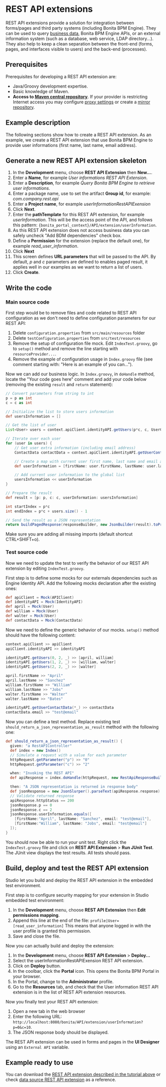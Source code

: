 # REST API extensions

REST API extensions provide a solution for integration between forms/pages and third party systems (including Bonita BPM Engine). They can be used to query [business data](define-and-deploy-the-bdm.md), Bonita BPM Engine APIs, or an external information
system (such as a database, web service, LDAP directory...). They also help to keep a clean separation between the front-end (forms, pages, and interfaces visible to users) and the back-end (processes).

<!---<p>This page provide a tutorial to create a REST API extension using Subscription edition tooling. If you are running Community edition checkout the dedicated <a href="">documentation page</a>.</p>--->

<!---<p>If you need more details about REST API extension checkout the <a href="">documentation reference page</a>.</p>--->


## Prerequisites

Prerequisites for developing a REST API extension are:

* Java/Groovy development expertise.
* Basic knowledge of Maven.
* **Access to [Maven central repository](http://central.maven.org/maven2)**. If your provider is restricting Internet access you may configure [proxy settings](https://maven.apache.org/guides/mini/guide-proxies.html) or create a [mirror repository](https://maven.apache.org/guides/mini/guide-mirror-settings.html).

## Example description

The following sections show how to create a REST API extension. As an example, we create a REST API extension that use Bonita BPM Engine to provide user informations (first name, last name, email address).

## Generate a new REST API extension skeleton

1. In the **Development** menu, choose **REST API Extension** then **New...**.
1. Enter a **Name**, for example _User informations REST API Extension_.
1. Enter a **Description**, for example _Query Bonita BPM Engine to retrieve user informations_.
1. Enter a package name, use to set the artifact **Group id**, for example: _com.company.rest.api_
1. Enter a **Project name**, for example _userInformationRestAPIExension_
1. Click **Next**.
1. Enter the **pathTemplate** for this REST API extension, for example _userInformation_. This will be the access point of the API, and follows this pattern: `{bonita_portal_context}/API/extension/userInformation`.
1. As this REST API extension does not access business data you can safely uncheck "Add BDM dependencies" check box.
1. Define a **Permission** for the extension (replace the default one), for example _read\_user\_information_.
1. Click **Next**
1. This screen defines **URL parameters** that will be passed to the API. By default, _p_ and _c_ parameters are defined to enables paged result, it applies well in our examples as we want to return a list of users.
1. Click **Create**.

## Write the code

### Main source code

First step would be to remove files and code related to REST API configuration as we don't need to define configuration parameters for our REST API:

1. Delete `configuration.properties` from `src/main/resources` folder
2. Delete `testConfiguration.properties` from `src/test/resources`
3. Remove the setup of configuration file mock. Edit `IndexTest.groovy`, go to `setup()` method and remove the line starting with `resourceProvider...`.
4. Remove the example of configuration usage in `Index.groovy` file (see comment starting with: "Here is an example of you can...").

Now we can add our business logic. In `Index.groovy`, in `doHandle` method, locate the "Your code goes here" comment and add your code below (removing the existing `result` and `return` statement):
```groovy
// Convert parameters from string to int
p = p as int
c = c as int

// Initialize the list to store users information  
def usersInformation = []

// Get the list of user  
List<User> users = context.apiClient.identityAPI.getUsers(p*c, c, UserCriterion.FIRST_NAME_ASC)

// Iterate over each user
for (user in users) {
	// Get user extra information (including email address)
	ContactData contactData = context.apiClient.identityAPI.getUserContactData(user.id, false)

	// Create a map with current user first name, last name and email address
	def userInformation = [firstName: user.firstName, lastName: user.lastName, email: contactData.email]

	// Add current user information to the global list
	usersInformation << userInformation
}

// Prepare the result
def result = [p: p, c: c, userInformation: usersInformation]

int startIndex = p*c
int endIndex = p*c + users.size() - 1

// Send the result as a JSON representation
return buildPagedResponse(responseBuilder, new JsonBuilder(result).toPrettyString(), startIndex, endIndex, context.apiClient.identityAPI.numberOfUsers)
```

Make sure you are adding all missing imports (default shortcut CTRL+SHIFT+o).

### Test source code

Now we need to update the test to verify the behavior of our REST API extension by editing `IndexTest.groovy`.

First step is to define some mocks for our externals dependencies such as Engine Identity API. Add the following mocks declaration after the existing ones:
```groovy
def apiClient = Mock(APIClient)
def identityAPI = Mock(IdentityAPI)
def april = Mock(User)
def william = Mock(User)
def walter = Mock(User)
def contactData = Mock(ContactData)
```

Now we need to define the generic behavior of our mocks. `setup()` method should have the following content:
```groovy
context.apiClient >> apiClient
apiClient.identityAPI >> identityAPI

identityAPI.getUsers(0, 2, _) >> [april, william]
identityAPI.getUsers(1, 2, _) >> [william, walter]
identityAPI.getUsers(2, 2, _) >> [walter]

april.firstName >> "April"
april.lastName >> "Sanchez"
william.firstName >> "William"
william.lastName >> "Jobs"
walter.firstName >> "Walter"
walter.lastName >> "Bates"

identityAPI.getUserContactData(*_) >> contactData
contactData.email >> "test@email"
```

Now you can define a test method. Replace existing test `should_return_a_json_representation_as_result` method with the following one:
```groovy
def should_return_a_json_representation_as_result() {
  given: "a RestAPIController"
  def index = new Index()
  // Simulate a request with a value for each parameter
  httpRequest.getParameter("p") >> "0"
  httpRequest.getParameter("c") >> "2"

  when: "Invoking the REST API"
  def apiResponse = index.doHandle(httpRequest, new RestApiResponseBuilder(), context)

  then: "A JSON representation is returned in response body"
  def jsonResponse = new JsonSlurper().parseText(apiResponse.response)
  // Validate returned response
  apiResponse.httpStatus == 200
  jsonResponse.p == 0
  jsonResponse.c == 2
  jsonResponse.userInformation.equals([
    [firstName:"April", lastName: "Sanchez", email: "test@email"],
    [firstName:"William", lastName: "Jobs", email: "test@email"]
  ]);
}
```

You should now be able to run your unit test. Right click the `IndexTest.groovy` file and click on **REST API Extension** \> **Run JUnit Test**. The JUnit view displays the test results. All tests should pass.

## Build, deploy and test the REST API extension

Studio let you build and deploy the REST API extension in the embedded test environment.

First step is to configure security mapping for your extension in Studio embedded test environment:

1. In the **Development** menu, choose **REST API Extension** then **Edit permissions mapping**.
1. Append this line at the end of the file:
`profile|User=[read_user_information]` This means that anyone logged in with the user profile is granted this permission.
1. Save and close the file.

Now you can actually build and deploy the extension:

1. In the **Development** menu, choose **REST API Extension** \> **Deploy...**
1. Select the userInformationRestAPIExension REST API extension.
1. Click on **Deploy** button.
1. In the coolbar, click the **Portal** icon. This opens the Bonita BPM Portal in your browser.
1. In the Portal, change to the **Administrator** profile.
1. Go to the **Resources** tab, and check that the User information REST API extension is in the list of REST API extension resources.

Now you finally test your REST API extension:

1. Open a new tab in the web browser
1. Enter the following URL: `http://localhost:8080/bonita/API/extension/userInformation?p=0&c=10`.
1. The JSON response body should be displayed.

The REST API extension can be used in forms and pages in the **UI Designer** using an `External API` variable.

## Example ready to use

You can download the [REST API extension described in the tutorial above](https://github.com/Bonitasoft-Community/rest-api-user-information) or check [data source REST API extension](http://community.bonitasoft.com/project/data-source-rest-api-extension) as a reference.
